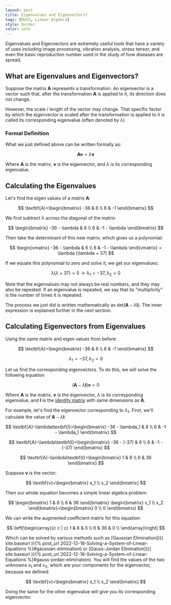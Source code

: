 ```yaml
---
layout: post
title: Eigenvalues and Eigenvectors?
tags: [Math, Linear Algebra]
style: border
color: info
---
```


Eigenvalues and Eigenvectors are extremely useful tools that have a variety of uses including image processing, vibration analysis, stress tensor, and even the basic reproduction number used in the study of how diseases are spread.

## What are Eigenvalues and Eigenvectors?

Suppose the matrix $\textbf{A}$ represents a transformation. An eigenvector is a vector such that, after the transformation $\textbf{A}$ is applied to it, its direction does not change.

However, the scale / length of the vector may change. That specific factor by which the eigenvector is scaled after the transformation is applied to it is called its corresponding eigenvalue (often denoted by $\lambda$)

### Formal Definition

What we just defined above can be written formally as:

$$
\textbf{Av}=\lambda\textbf{v}
$$

Where $\textbf{A}$ is the matrix, $\textbf{v}$ is the eigenvector, and $\lambda$ is its corresponding eigenvalue.

## Calculating the Eigenvalues

Let's find the eigen values of a matrix $\textbf{A}$:

$$
\textbf{A}=\begin{bmatrix} -36 & 6 \\ 6 & -1 \end{bmatrix}
$$

We first subtract $\lambda$ across the diagonal of the matrix:

$$
\begin{bmatrix} -36 - \lambda & 6 \\ 6 & -1 - \lambda \end{bmatrix}
$$

Then take the determinant of this new matrix, which gives us a polynomial:

$$
\begin{vmatrix} -36 - \lambda & 6 \\ 6 & -1 - \lambda \end{vmatrix} = \lambda (\lambda + 37)
$$

If we equate this polynomial to zero and solve it, we get our eigenvalues:

$$
\lambda (\lambda + 37)=0\rightarrow\lambda_{1}=-37,\lambda_{2}=0
$$

Note that the eigenvalues may not always be real numbers, and they may also be repeated. If an eigenvalue is repeated, we say that its "multiplicity" is the number of times it is repeated.

The process we just did is written mathematically as $\text{det}(\textbf{A} - \lambda\textbf{I})$. The inner expression is explained further in the next section.

## Calculating Eigenvectors from Eigenvalues

Using the same matrix and eigen values from before:

$$
\textbf{A}=\begin{bmatrix} -36 & 6 \\ 6 & -1 \end{bmatrix}
$$

$$
\lambda_{1}=-37,\lambda_{2}=0
$$

Let us find the corresponding eigenvectors. To do this, we will solve the following equation:

$$
(\textbf{A}-\lambda\textbf{I})\textbf{v}=0
$$

Where $\textbf{A}$ is the matrix, $\textbf{v}$ is the eigenvector, $\lambda$ is its corresponding eigenvalue, and $\textbf{I}$ is the [identity matrix](https://en.wikipedia.org/wiki/Identity_matrix) with same dimensions as $\textbf{A}$.

For example, let's find the eigenvector corresponding to $\lambda_{1}$. First, we'll calculate the value of $\textbf{A}-\lambda\textbf{I}$:

$$
\textbf{A}-\lambda\textbf{I}=\begin{bmatrix} -36 - \lambda_1 & 6 \\ 6 & -1 - \lambda_1 \end{bmatrix}
$$

$$
\textbf{A}-\lambda\textbf{I}=\begin{bmatrix} -36 - (-37) & 6 \\ 6 & -1 - (-37) \end{bmatrix}
$$

$$
\textbf{A}-\lambda\textbf{I}=\begin{bmatrix} 1 & 6 \\ 6 & 36 \end{bmatrix}
$$

Suppose $\textbf{v}$ is the vector:

$$
\textbf{v}=\begin{bmatrix} x_1 \\ x_2 \end{bmatrix}
$$

Then our whole equation becomes a simple linear algebra problem:

$$
\begin{bmatrix} 1 & 6 \\ 6 & 36 \end{bmatrix} \begin{bmatrix} x_1 \\ x_2 \end{bmatrix}=\begin{bmatrix} 0 \\ 0 \end{bmatrix}
$$

We can write the augmented coefficient matrix for this equation:

$$
\left[\begin{array}{c c | c} 1 & 6 & 0 \\ 6 & 36 & 0 \\ \end{array}\right]
$$

Which can be solved by various methods such as [Gaussian Elimination]({{ site.baseurl }}{% post_url 2022-12-16-Solving-a-System-of-Linear-Equations %}#gaussian-elimination) or [Gauss-Jordan Elimination]({{ site.baseurl }}{% post_url 2022-12-16-Solving-a-System-of-Linear-Equations %}#gauss-jordan-elimination). You will find the values of the two unknowns $x_1$ and $x_2$, which are your components for the eigenvector, because we defined:

$$
\textbf{v}=\begin{bmatrix} x_1 \\ x_2 \end{bmatrix}
$$

Doing the same for the other eigenvalue will give you its corresponding eigenvector.
